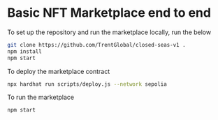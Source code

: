 # Basic NFT Marketplace end to end

To set up the repository and run the marketplace locally, run the below

```bash
git clone https://github.com/TrentGlobal/closed-seas-v1 .
npm install
npm start
```

To deploy the marketplace contract

```bash
npx hardhat run scripts/deploy.js --network sepolia
```

To run the marketplace

```bash
npm start
```
